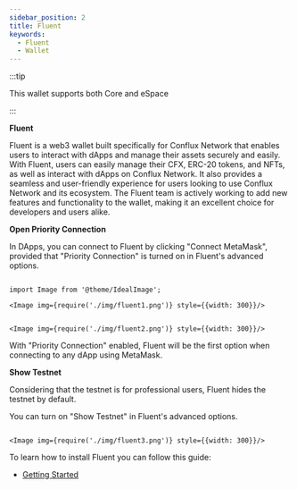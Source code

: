 ```yaml
---
sidebar_position: 2
title: Fluent
keywords:
  - Fluent
  - Wallet
---
```


:::tip

This wallet supports both Core and eSpace

:::

**Fluent**

Fluent is a web3 wallet built specifically for Conflux Network that enables users to interact with dApps and manage their assets securely and easily. With Fluent, users can easily manage their CFX, ERC-20 tokens, and NFTs, as well as interact with dApps on Conflux Network. It also provides a seamless and user-friendly experience for users looking to use Conflux Network and its ecosystem. The Fluent team is actively working to add new features and functionality to the wallet, making it an excellent choice for developers and users alike.

**Open Priority Connection**

In DApps, you can connect to Fluent by clicking "Connect MetaMask", provided that "Priority Connection" is turned on in Fluent's advanced options.


```mdx-code-block

import Image from '@theme/IdealImage';

<Image img={require('./img/fluent1.png')} style={{width: 300}}/>

```

```mdx-code-block

<Image img={require('./img/fluent2.png')} style={{width: 300}}/>

```


With "Priority Connection" enabled, Fluent will be the first option when connecting to any dApp using MetaMask.

**Show Testnet**

Considering that the testnet is for professional users, Fluent hides the testnet by default.

You can turn on "Show Testnet" in Fluent's advanced options.

```mdx-code-block

<Image img={require('./img/fluent3.png')} style={{width: 300}}/>

```

To learn how to install Fluent you can follow this guide:

- [Getting Started](/docs/core/getting-started/installing-a-wallet)
